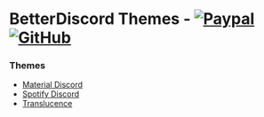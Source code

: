 # BetterDiscord Themes - [![Paypal][paypal-logo]][paypal-url] [![GitHub][github-logo]][github-url]

### Themes

* [Material Discord](https://github.com/CapnKitten/BetterDiscord/Themes/Material-Discord)
* [Spotify Discord](https://github.com/CapnKitten/BetterDiscord/Themes/Spotify-Discord)
* [Translucence](https://github.com/CapnKitten/BetterDiscord/Themes/Spotify-Discord)

[paypal-logo]: https://img.shields.io/static/v1?label=PayPal&message=Donate&style=flat&logo=paypal&color=blue
[paypal-url]: https://paypal.me/capnkitten

[github-logo]: https://img.shields.io/static/v1?label=GitHub&message=Sponsor&style=flat&logo=github&color=black
[github-url]: https://github.com/sponsors/CapnKitten

